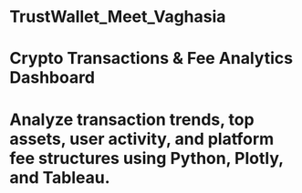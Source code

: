 # TrustWallet_Meet_Vaghasia

# Crypto Transactions & Fee Analytics Dashboard

# Analyze transaction trends, top assets, user activity, and platform fee structures using Python, Plotly, and Tableau.
